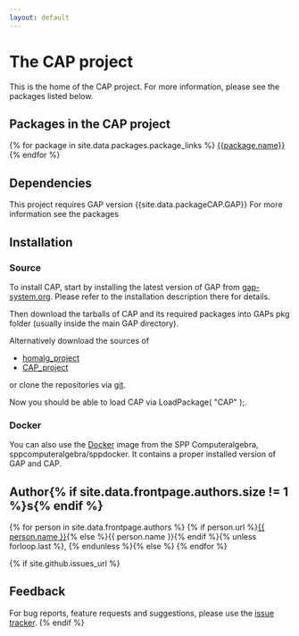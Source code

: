 ```yaml
---
layout: default
---
```


# The CAP project

This is the home of the CAP project. For more information, please see the packages listed below.

## Packages in the CAP project



{% for package in site.data.packages.package_links %}
  [{{package.name}}]({{site.baseurl}}/CAP_project/{{package.name}})
{% endfor %}


## Dependencies

This project requires GAP version {{site.data.packageCAP.GAP}}
For more information see the packages

## Installation

### Source

To install CAP, start by installing the latest version of GAP from [gap-system.org](http://www.gap-system.org). Please
refer to the installation description there for details.

Then download the tarballs of CAP and its required packages into GAPs pkg folder (usually inside the main GAP directory).

Alternatively download the sources of

* [homalg_project](http://www.github.com/homalg-project/homalg_project)
* [CAP_project](http://www.github.com/homalg_project/CAP_project)

or clone the repositories via [git](http://git-scm.com).

Now you should be able to load CAP via LoadPackage( "CAP" );.

### Docker

You can also use the [Docker](http://www.docker.com) image from the SPP Computeralgebra, sppcomputeralgebra/sppdocker. It contains a proper
installed version of GAP and CAP.

## Author{% if site.data.frontpage.authors.size != 1 %}s{% endif %}
{% for person in site.data.frontpage.authors %}
{% if person.url %}<a href="{{ person.url }}">{{ person.name }}</a>{% else %}{{ person.name }}{% endif %}{% unless forloop.last %}, {% endunless %}{% else %}
{% endfor %}

{% if site.github.issues_url %}
## Feedback

For bug reports, feature requests and suggestions, please use the
[issue tracker]({{site.github.issues_url}}).
{% endif %}
